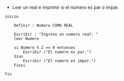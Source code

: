 * Leer un real e imprimir si el número es par o impar.

```
inicio 

    Definir : Numero COMO REAL

    Escribir : "Ingrese un numero real: "
    leer Numero

    si Numero % 2 == 0 entonces 
        Escribir ("El numero es par.")
    Sino 
        Escribir ("El numero es impar.")
    Finsi 

fin
```